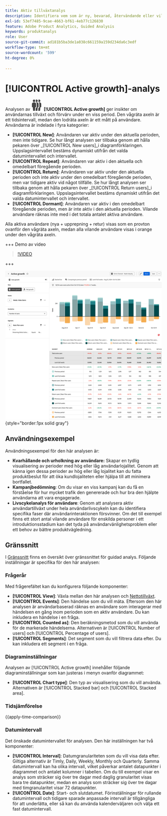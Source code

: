 ```yaml
---
title: Aktiv tillväxtanalys
description: Identifiera vem som är ny, bevarad, återvändande eller vilande.
exl-id: 53ef7485-9cae-4663-bf61-4eb77c126830
feature: Adobe Product Analytics, Guided Analysis
keywords: produktanalys
role: User
source-git-commit: ad181b5ba3de1a038c661159a159d234da6c3edf
workflow-type: tm+mt
source-wordcount: '599'
ht-degree: 0%

---
```


# [!UICONTROL Active growth]-analys

Analysen av ![PeopleGroup](/help/assets/icons/PeopleGroup.svg) **[!UICONTROL Active growth]** ger insikter om användarnas tillväxt och förvärv under en viss period. Den vågräta axeln är ett tidsintervall, medan den lodräta axeln är ett mått på användare. Användarna är indelade i fyra kategorier:

* **[!UICONTROL New]**: Användaren var aktiv under den aktuella perioden, men inte tidigare. Se hur långt analysen ser tillbaka genom att hålla pekaren över _[!UICONTROL New users]_i diagramförklaringen. Uppslagsintervallet bestäms dynamiskt utifrån det valda datumintervallet och intervallet.
* **[!UICONTROL Repeat]**: Användaren var aktiv i den aktuella och omedelbart föregående perioden.
* **[!UICONTROL Return]**: Användaren var aktiv under den aktuella perioden och inte aktiv under den omedelbart föregående perioden, men var tidigare aktiv vid något tillfälle. Se hur långt analysen ser tillbaka genom att hålla pekaren över _[!UICONTROL Return users]_i diagramförklaringen. Uppslagsintervallet bestäms dynamiskt utifrån det valda datumintervallet och intervallet.
* **[!UICONTROL Dormant]**: Användaren var aktiv i den omedelbart föregående perioden, men är inte aktiv i den aktuella perioden. Vilande användare räknas inte med i det totala antalet aktiva användare.

Alla aktiva användare (nya + upprepning + retur) visas som en provton ovanför den vågräta axeln, medan alla vilande användare visas i orange under den vågräta axeln.

+++ Demo av video

>[!VIDEO](https://video.tv.adobe.com/v/3421667/?learn=on)

+++

![Aktiv tidsjämförelse](../assets/active-growth-compare.png){style="border:1px solid gray"}

## Användningsexempel

Användningsexempel för den här analysen är:

* **Kvarhållande och urholkning av användare:** Skapar en tydlig visualisering av perioder med hög eller låg användarlojalitet. Genom att känna igen dessa perioder av hög eller låg lojalitet kan du fatta produktbeslut för att öka kundlojaliteten eller hjälpa till att minimera bortfallet.
* **Kampanjbedömning**: Om du visar en viss kampanj kan du få en förståelse för hur mycket trafik den genererade och hur bra den hjälpte användarna att vara engagerade.
* **Livscykelanalys för användare**: Genom att analysera aktiv användartillväxt under hela användarlivscykeln kan du identifiera specifika faser där användarinteraktionen försvinner. Om det till exempel finns ett stort antal vilande användare för enskilda personer i ett introduktionsstadium kan det tyda på användarvänlighetsproblem eller ett behov av bättre produktvägledning.

## Gränssnitt

I [Gränssnitt](../overview.md#interface) finns en översikt över gränssnittet för guidad analys. Följande inställningar är specifika för den här analysen:

### Frågerår

Med frågerefältet kan du konfigurera följande komponenter:

* **[!UICONTROL View]**: Växla mellan den här analysen och [Nettotillväxt](net-growth.md).
* **[!UICONTROL Events]**: Den händelse som du vill mäta. Eftersom den här analysen är användarbaserad räknas en användare som interagerar med händelsen en gång inom perioden som en aktiv användare. Du kan inkludera en händelse i en fråga.
* **[!UICONTROL Counted as]**: Den beräkningsmetod som du vill använda för de markerade händelserna. Alternativen är [!UICONTROL Number of users] och [!UICONTROL Percentage of users].
* **[!UICONTROL Segments]**: Det segment som du vill filtrera data efter. Du kan inkludera ett segment i en fråga.

### Diagraminställningar

Analysen av [!UICONTROL Active growth] innehåller följande diagraminställningar som kan justeras i menyn ovanför diagrammet:

* **[!UICONTROL Chart type]**: Den typ av visualisering som du vill använda. Alternativen är [!UICONTROL Stacked bar] och [!UICONTROL Stacked area].

### Tidsjämförelse

{{apply-time-comparison}}

### Datumintervall

Det önskade datumintervallet för analysen. Den här inställningen har två komponenter:

* **[!UICONTROL Interval]**: Datumgranulariteten som du vill visa data efter. Giltiga alternativ är Timly, Daily, Weekly, Monthly och Quarterly. Samma datumintervall kan ha olika intervall, vilket påverkar antalet datapunkter i diagrammet och antalet kolumner i tabellen. Om du till exempel visar en analys som sträcker sig över tre dagar med daglig granularitet visas bara tre datapunkter, medan en analys som sträcker sig över tre dagar med timgranularitet visar 72 datapunkter.
* **[!UICONTROL Date]**: Start- och slutdatumet. Förinställningar för rullande datumintervall och tidigare sparade anpassade intervall är tillgängliga för att underlätta, eller så kan du använda kalenderväljaren och välja ett fast datumintervall.
